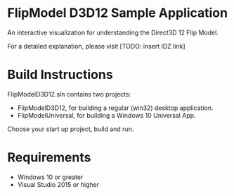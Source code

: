 FlipModel D3D12 Sample Application
======================================================
An interactive visualization for understanding the Direct3D 12 Flip Model.

For a detailed explanation, please visit [TODO: insert IDZ link]

Build Instructions
==================
FlipModelD3D12.sln contains two projects:
- FlipModelD3D12, for building a regular (win32) desktop application.
- FlipModelUniversal, for building a Windows 10 Universal App.

Choose your start up project, build and run.

Requirements
============
- Windows 10 or greater
- Visual Studio 2015 or higher


 